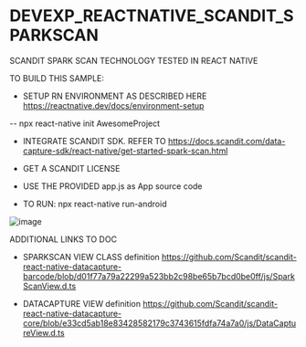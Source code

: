 # DEVEXP_REACTNATIVE_SCANDIT_SPARKSCAN
SCANDIT SPARK SCAN TECHNOLOGY TESTED IN REACT NATIVE

TO BUILD THIS SAMPLE:

- SETUP RN ENVIRONMENT AS DESCRIBED HERE https://reactnative.dev/docs/environment-setup

-- npx react-native init AwesomeProject

- INTEGRATE SCANDIT SDK. REFER TO https://docs.scandit.com/data-capture-sdk/react-native/get-started-spark-scan.html

- GET A SCANDIT LICENSE 

- USE THE PROVIDED app.js as App source code

- TO RUN: npx react-native run-android

![image](https://user-images.githubusercontent.com/11386676/218126997-6407e24f-5b9e-4953-8593-ad10f973bc1f.png)


ADDITIONAL LINKS TO DOC

- SPARKSCAN VIEW CLASS definition https://github.com/Scandit/scandit-react-native-datacapture-barcode/blob/d01f77a79a22299a523bb2c98be65b7bcd0be0ff/js/SparkScanView.d.ts

- DATACAPTURE VIEW definition https://github.com/Scandit/scandit-react-native-datacapture-core/blob/e33cd5ab18e83428582179c3743615fdfa74a7a0/js/DataCaptureView.d.ts
